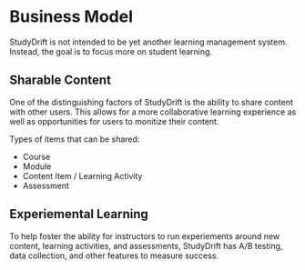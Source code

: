 # Business Model

StudyDrift is not intended to be yet another learning management system. Instead, the goal is to focus more on student learning.

## Sharable Content

One of the distinguishing factors of StudyDrift is the ability to share content with other users. This allows for a more collaborative learning experience as well as opportunities for users to monitize their content.

Types of items that can be shared:

- Course
- Module
- Content Item / Learning Activity
- Assessment

## Experiemental Learning

To help foster the ability for instructors to run experiements around new content, learning activities, and assessments, StudyDrift has A/B testing, data collection, and other features to measure success.
